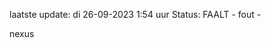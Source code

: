 laatste update: 
di 26-09-2023  1:54   uur 
Status: FAALT - fout - 
<div class="service R">nexus</div>